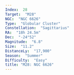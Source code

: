 ```yaml
---
Index:  28
Target:  "M28"
NGC:  "NGC 6626"
Type:  "Globular Cluster"
Constellation:  "Sagittarius"
RA:  "18h 24.5m"
Dec:  "-24°52"
Magnitude:  "6.8"
Size:  "11.2"
DistanceLy:  "17,900"
Season:  "Summer"
Difficulty:  "Easy"
title: "M28: NGC 6626"
---
```

